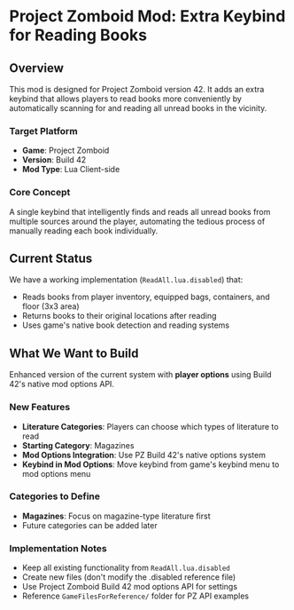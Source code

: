# Project Zomboid Mod: Extra Keybind for Reading Books

## Overview

This mod is designed for Project Zomboid version 42. It adds an extra keybind that allows players to read books more conveniently by automatically scanning for and reading all unread books in the vicinity.

### Target Platform

- **Game**: Project Zomboid
- **Version**: Build 42
- **Mod Type**: Lua Client-side

### Core Concept

A single keybind that intelligently finds and reads all unread books from multiple sources around the player, automating the tedious process of manually reading each book individually.

## Current Status

We have a working implementation (`ReadAll.lua.disabled`) that:

- Reads books from player inventory, equipped bags, containers, and floor (3x3 area)
- Returns books to their original locations after reading
- Uses game's native book detection and reading systems

## What We Want to Build

Enhanced version of the current system with **player options** using Build 42's native mod options API.

### New Features

- **Literature Categories**: Players can choose which types of literature to read
- **Starting Category**: Magazines
- **Mod Options Integration**: Use PZ Build 42's native options system
- **Keybind in Mod Options**: Move keybind from game's keybind menu to mod options menu

### Categories to Define

- **Magazines**: Focus on magazine-type literature first
- Future categories can be added later

### Implementation Notes

- Keep all existing functionality from `ReadAll.lua.disabled`
- Create new files (don't modify the .disabled reference file)
- Use Project Zomboid Build 42 mod options API for settings
- Reference `GameFilesForReference/` folder for PZ API examples
